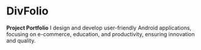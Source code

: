 # DivFolio
**Project Portfolio**    I design and develop user-friendly Android applications, focusing on e-commerce, education, and productivity, ensuring innovation and quality.
